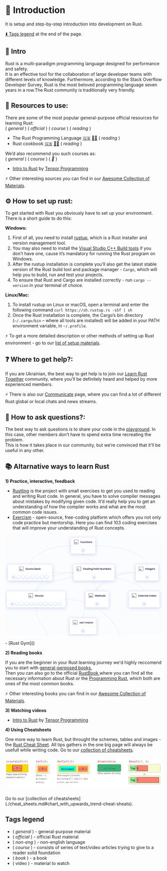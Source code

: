 # :footprints:️ Introduction

It is setup and step-by-step introduction into development on Rust.

[:arrow_down: Tags legend](#tags-legend) at the end of the page.

## :crab: Intro

<!-- [![](https://github.com/ChapliaS/LearnRustTogether/blob/master/asset/img/logo/rust-social-wide.jpg)](introduction.md) -->

Rust is a multi-paradigm programming language designed for performance and safety.<br/> It is an effective tool for the collaboration of large developer teams with different levels of knowledge. Furthermore, according to the Stack Overflow Developer Survey, Rust is the most beloved programming language seven years in a row.The Rust community is traditionally very friendly.

## :book:	 Resources to use:
There are some of the most popular general-purpose official resources for learning Rust: <br/>
( _general_ ) ( _official_ ) ( _course_ ) ( _reading_ )
- The Rust Programming Language [:uk:](https://doc.rust-lang.org/book/ch00-00-introduction.html) [:pirate_flag:](https://doc.rust-lang.ru/book/) ( _reading_ )
- Rust cookbook [:uk:](https://rust-lang-nursery.github.io/rust-cookbook/) [:pirate_flag:](https://doc.rust-lang.ru/rust-cookbook/intro.html) ( _reading_ )

We’d also recommend you such courses as:<br/>
( _general_ ) ( _course_ ) ( _:movie_camera:_ )
- [Intro to Rust](https://www.youtube.com/playlist?list=PLJbE2Yu2zumDF6BX6_RdPisRVHgzV02NW) by [Tensor Programming](https://www.youtube.com/c/TensorProgramming) 
<!-- - [Rust Tutorial](https://www.youtube.com/playlist?list=PLLqEtX6ql2EyPAZ1M2_C0GgVd4A-_L4_5) by [Doug Milford](https://www.youtube.com/channel/UCmBgC0JN41HjyjAXfkdkp-Q)  -->
<!-- - [The Rust Lang Book](https://www.youtube.com/playlist?list=PLai5B987bZ9CoVR-QEIN9foz4QCJ0H2Y8) by [Let's Get Rusty](https://www.youtube.com/c/LetsGetRusty)  -->
  
:zap:	Other interesting sources you can find in our [ Awesome Collection of Materials](./learn.md#mortar_board-our-awesome-collection-of-materials-to-learn-rust).

## :gear: How to set up rust:

To get started with Rust you obviously have to set up your environment.<br/> 
There is a short guide to do this:<br/>

**Windows:**
 1. First of all, you need to install [rustup](https://github.com/rust-lang/rustup.rs), which is a Rust installer and version management tool.
 2. You may also need to install the [Visual Studio C++ Build tools](https://visualstudio.microsoft.com/visual-cpp-build-tools/) if you don’t have one, cause it’s mandatory for running the Rust program on Windows.
 3. After the rustup installation is complete you’ll also get the latest stable version of the Rust build tool and package manager  - `Cargo`, which will help you to build, run and test your projects.
 4. To ensure that Rust and Cargo are installed correctly - run `cargo --version` in your terminal of choice. 

**Linux/Mac:**
1. To install rustup on Linux or macOS, open a terminal and enter the following command    `curl https://sh.rustup.rs -sSf | sh`
2. Once the Rust installation is complete, the Cargo’s bin directory (`~/.cargo/bin` – where all tools are installed) will be added in your PATH environment variable, in `~/.profile`.

:zap:	To get a more detailed description or other methods of setting up Rust environment - go to our [list of setup materials](https://github.com/rust-lang-ua/learn_rust_together/blob/master/learn.md#setup). 

## :question: Where to get help?:

If you are Ukrainian, the best way to get help is to join our [Learn Rust Together](https://t.me/rustlang_ua) community, where you’ll be definitely heard and helped by more experienced members.

:zap:	There is also our [Communicate](./communicate.md) page, where you can find a lot of different Rust global or local chats and news streams. 

## :pushpin: How to ask questions?:

The best way to ask questions is to share your code in the [playground](https://play.rust-lang.org/). In this case, other members don’t have to spend extra time recreating the problem.<br/>
This is how it takes place in our community, but we’re convinced that it’ll be useful in any other. 

## :books: Altarnative ways to learn Rust

**1) Practice, interactive, feedback**
- [Rustling](https://github.com/rust-lang/rustlings#rustlings-%EF%B8%8F) is the project with small exercises to get you used to reading and writing Rust code. In general, you have to solve compiler messages about mistakes by modifying given code. It’d really help you to get an understanding of how the compiler works and what are the most common code issues. 
- [Exercism](https://exercism.org/tracks/rust/concepts) - open-source, free-coding platform which offers you not only code practice but mentorship. Here you can find 103 coding exercises that will improve your understanding of Rust concepts.
<p align="center">
<img src="./asset/img/introduction_page/exercism.png"  width="600" align="center" />
</p>
- [Rust Gym]()

**2) Reading books**

If you are the beginner in your Rust learning journey we'd highly reccomend you to start with [general-perposed books.](./learn.md#star-general-purpose-courses) <br/> 
Then you can also go to the official [RustBook](https://doc.rust-lang.org/book/),where you can find all the necessary information about Rust or the [Programming Rust](https://cuteboyprogrammers.com/pdf/humblebundle/programmingrust.pdf), which both are ones of the most common books.

:zap:	Other interesting books you can find in our [ Awesome Collection of Materials](./learn.md#mortar_board-our-awesome-collection-of-materials-to-learn-rust).


**3) Watching videos**

- [Intro to Rust](https://www.youtube.com/playlist?list=PLJbE2Yu2zumDF6BX6_RdPisRVHgzV02NW) by [Tensor Programming](https://www.youtube.com/c/TensorProgramming) 
<!-- - [Rust Tutorial](https://www.youtube.com/playlist?list=PLLqEtX6ql2EyPAZ1M2_C0GgVd4A-_L4_5) by [Doug Milford](https://www.youtube.com/channel/UCmBgC0JN41HjyjAXfkdkp-Q)  -->
<!-- - [The Rust Lang Book](https://www.youtube.com/playlist?list=PLai5B987bZ9CoVR-QEIN9foz4QCJ0H2Y8) by [Let's Get Rusty](https://www.youtube.com/c/LetsGetRusty)  -->

**4) Using Cheatsheets**

One more way to learn Rust, but throught the schemes, tables and images - the [Rust Cheat Sheet](https://cheats.rs/). All tips gathers in the one big page will always be usefull while writing code. Go to our [collection of cheatsheets](./cheat_sheets.md#chart_with_upwards_trend-cheat-sheats).
<p align="center">
<img src="./asset/img/introduction_page/cheatsheet.png"  width="600" align="center" />
</p> <br/>
Go to our [collection of cheatsheets](./cheat_sheets.md#chart_with_upwards_trend-cheat-sheats).

## Tags legend
- ( _general_ ) - general-purpose material
- ( _official_ ) - official Rust material
- ( _non-eng_ ) - non-english language
- ( _course_ ) - consists of series of text/video articles trying to give to a reader solid foundation
- ( _book_ ) - a book
- ( video ) - material to watch
